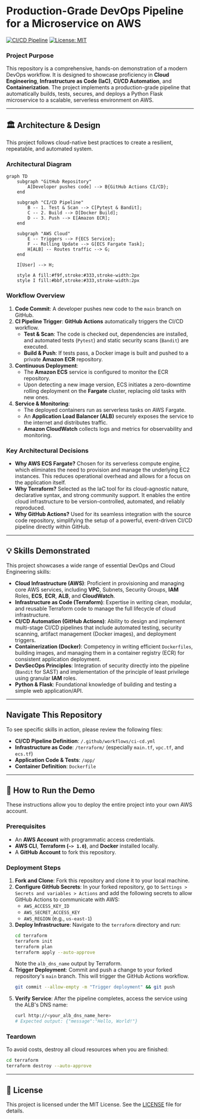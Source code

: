 # Production-Grade DevOps Pipeline for a Microservice on AWS

[![CI/CD Pipeline](https://github.com/bradene0/devops-microservice/actions/workflows/ci-cd.yml/badge.svg)](https://github.com/bradene0/devops-microservice/actions/workflows/ci.yml)
[![License: MIT](https://img.shields.io/badge/License-MIT-yellow.svg)](https://opensource.org/licenses/MIT)

### **Project Purpose**

This repository is a comprehensive, hands-on demonstration of a modern DevOps workflow. It is designed to showcase proficiency in **Cloud Engineering**, **Infrastructure as Code (IaC)**, **CI/CD Automation**, and **Containerization**. The project implements a production-grade pipeline that automatically builds, tests, secures, and deploys a Python Flask microservice to a scalable, serverless environment on AWS.

---

## 🏛️ Architecture & Design

This project follows cloud-native best practices to create a resilient, repeatable, and automated system.

### Architectural Diagram

```mermaid
graph TD
    subgraph "GitHub Repository"
        A[Developer pushes code] --> B{GitHub Actions CI/CD};
    end

    subgraph "CI/CD Pipeline"
        B -- 1. Test & Scan --> C[Pytest & Bandit];
        C -- 2. Build --> D[Docker Build];
        D -- 3. Push --> E[Amazon ECR];
    end

    subgraph "AWS Cloud"
        E -- Triggers --> F{ECS Service};
        F -- Rolling Update --> G[ECS Fargate Task];
        H[ALB] -- Routes traffic --> G;
    end

    I[User] --> H;

    style A fill:#f9f,stroke:#333,stroke-width:2px
    style I fill:#bbf,stroke:#333,stroke-width:2px
```

### Workflow Overview

1.  **Code Commit**: A developer pushes new code to the `main` branch on GitHub.
2.  **CI Pipeline Trigger**: **GitHub Actions** automatically triggers the CI/CD workflow.
    * **Test & Scan**: The code is checked out, dependencies are installed, and automated tests (`Pytest`) and static security scans (`Bandit`) are executed.
    * **Build & Push**: If tests pass, a Docker image is built and pushed to a private **Amazon ECR** repository.
3.  **Continuous Deployment**:
    * The **Amazon ECS** service is configured to monitor the ECR repository.
    * Upon detecting a new image version, ECS initiates a zero-downtime rolling deployment on the **Fargate** cluster, replacing old tasks with new ones.
4.  **Service & Monitoring**:
    * The deployed containers run as serverless tasks on AWS Fargate.
    * An **Application Load Balancer (ALB)** securely exposes the service to the internet and distributes traffic.
    * **Amazon CloudWatch** collects logs and metrics for observability and monitoring.

### Key Architectural Decisions

* **Why AWS ECS Fargate?** Chosen for its serverless compute engine, which eliminates the need to provision and manage the underlying EC2 instances. This reduces operational overhead and allows for a focus on the application itself.
* **Why Terraform?** Selected as the IaC tool for its cloud-agnostic nature, declarative syntax, and strong community support. It enables the entire cloud infrastructure to be version-controlled, automated, and reliably reproduced.
* **Why GitHub Actions?** Used for its seamless integration with the source code repository, simplifying the setup of a powerful, event-driven CI/CD pipeline directly within GitHub.

---

## 💡 Skills Demonstrated

This project showcases a wide range of essential DevOps and Cloud Engineering skills:

* **Cloud Infrastructure (AWS)**: Proficient in provisioning and managing core AWS services, including **VPC**, Subnets, Security Groups, **IAM** Roles, **ECS**, **ECR**, **ALB**, and **CloudWatch**.
* **Infrastructure as Code (Terraform)**: Expertise in writing clean, modular, and reusable Terraform code to manage the full lifecycle of cloud infrastructure.
* **CI/CD Automation (GitHub Actions)**: Ability to design and implement multi-stage CI/CD pipelines that include automated testing, security scanning, artifact management (Docker images), and deployment triggers.
* **Containerization (Docker)**: Competency in writing efficient `Dockerfiles`, building images, and managing them in a container registry (ECR) for consistent application deployment.
* **DevSecOps Principles**: Integration of security directly into the pipeline (`Bandit` for SAST) and implementation of the principle of least privilege using granular **IAM** roles.
* **Python & Flask**: Foundational knowledge of building and testing a simple web application/API.

---

## Navigate This Repository

To see specific skills in action, please review the following files:

* **CI/CD Pipeline Definition**: `/.github/workflows/ci-cd.yml`
* **Infrastructure as Code**: `/terraform/` (especially `main.tf`, `vpc.tf`, and `ecs.tf`)
* **Application Code & Tests**: `/app/`
* **Container Definition**: `Dockerfile`

---

## 🚀 How to Run the Demo

These instructions allow you to deploy the entire project into your own AWS account.

### Prerequisites

* An **AWS Account** with programmatic access credentials.
* **AWS CLI**, **Terraform (`~> 1.0`)**, and **Docker** installed locally.
* A **GitHub Account** to fork this repository.

### Deployment Steps

1.  **Fork and Clone**: Fork this repository and clone it to your local machine.
2.  **Configure GitHub Secrets**: In your forked repository, go to `Settings > Secrets and variables > Actions` and add the following secrets to allow GitHub Actions to communicate with AWS:
    * `AWS_ACCESS_KEY_ID`
    * `AWS_SECRET_ACCESS_KEY`
    * `AWS_REGION` (e.g., `us-east-1`)
3.  **Deploy Infrastructure**: Navigate to the `terraform` directory and run:
    ```bash
    cd terraform
    terraform init
    terraform plan
    terraform apply --auto-approve
    ```
    Note the `alb_dns_name` output by Terraform.
4.  **Trigger Deployment**: Commit and push a change to your forked repository's `main` branch. This will trigger the GitHub Actions workflow.
    ```bash
    git commit --allow-empty -m "Trigger deployment" && git push
    ```
5.  **Verify Service**: After the pipeline completes, access the service using the ALB's DNS name:
    ```bash
    curl http://<your_alb_dns_name_here>
    # Expected output: {"message":"Hello, World!"}
    ```

### Teardown

To avoid costs, destroy all cloud resources when you are finished:
```bash
cd terraform
terraform destroy --auto-approve
```
---

## 📄 License

This project is licensed under the MIT License. See the [LICENSE](LICENSE) file for details.
